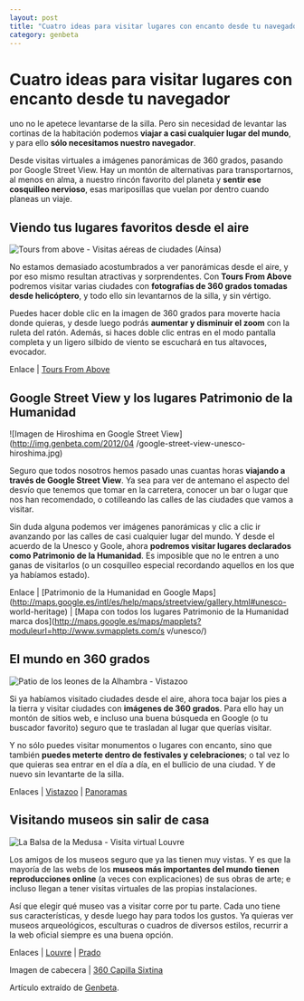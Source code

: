 ```yaml
---
layout: post
title: "Cuatro ideas para visitar lugares con encanto desde tu navegador"
category: genbeta
---
```


# Cuatro ideas para visitar lugares con encanto desde tu navegador

uno no le apetece levantarse de la silla. Pero sin necesidad de levantar las
cortinas de la habitación podemos **viajar a casi cualquier lugar del mundo**,
y para ello **sólo necesitamos nuestro navegador**.

Desde visitas virtuales a imágenes panorámicas de 360 grados, pasando por
Google Street View. Hay un montón de alternativas para transportarnos, al
menos en alma, a nuestro rincón favorito del planeta y **sentir ese cosquilleo
nervioso**, esas mariposillas que vuelan por dentro cuando planeas un viaje.

  

## Viendo tus lugares favoritos desde el aire

  
![Tours from above - Visitas aéreas de ciudades
\(Aínsa\)](http://img.genbeta.com/2012/04/tours-from-above-ainsa.jpg)

No estamos demasiado acostumbrados a ver panorámicas desde el aire, y por eso
mismo resultan atractivas y sorprendentes. Con **Tours From Above** podremos
visitar varias ciudades con **fotografías de 360 grados tomadas desde
helicóptero**, y todo ello sin levantarnos de la silla, y sin vértigo.

Puedes hacer doble clic en la imagen de 360 grados para moverte hacia donde
quieras, y desde luego podrás **aumentar y disminuir el zoom** con la ruleta
del ratón. Además, si haces doble clic entras en el modo pantalla completa y
un ligero silbido de viento se escuchará en tus altavoces, evocador.

Enlace | [Tours From Above](http://toursfromabove.com/)

## Google Street View y los lugares Patrimonio de la Humanidad

  
![Imagen de Hiroshima en Google Street View](http://img.genbeta.com/2012/04
/google-street-view-unesco-hiroshima.jpg)

Seguro que todos nosotros hemos pasado unas cuantas horas **viajando a través
de Google Street View**. Ya sea para ver de antemano el aspecto del desvío que
tenemos que tomar en la carretera, conocer un bar o lugar que nos han
recomendado, o cotilleando las calles de las ciudades que vamos a visitar.

Sin duda alguna podemos ver imágenes panorámicas y clic a clic ir avanzando
por las calles de casi cualquier lugar del mundo. Y desde el acuerdo de la
Unesco y Goole, ahora **podremos visitar lugares declarados como Patrimonio de
la Humanidad**. Es imposible que no le entren a uno ganas de visitarlos (o un
cosquilleo especial recordando aquellos en los que ya habíamos estado).

Enlace | [Patrimonio de la Humanidad en Google
Maps](http://maps.google.es/intl/es/help/maps/streetview/gallery.html#unesco-
world-heritage) | [Mapa con todos los lugares Patrimonio de la Humanidad marca
dos](http://maps.google.es/maps/mapplets?moduleurl=http://www.svmapplets.com/s
v/unesco/)

## El mundo en 360 grados

  
![Patio de los leones de la Alhambra -
Vistazoo](http://img.genbeta.com/2012/04/patio-de-los-leones-360-vistazoo.jpg)

Si ya habíamos visitado ciudades desde el aire, ahora toca bajar los pies a la
tierra y visitar ciudades con **imágenes de 360 grados**. Para ello hay un
montón de sitios web, e incluso una buena búsqueda en Google (o tu buscador
favorito) seguro que te trasladan al lugar que querías visitar.

Y no sólo puedes visitar monumentos o lugares con encanto, sino que también
**puedes meterte dentro de festivales y celebraciones**; o tal vez lo que
quieras sea entrar en el día a día, en el bullicio de una ciudad. Y de nuevo
sin levantarte de la silla.

Enlaces | [Vistazoo](http://www.vistazoo.com/) |
[Panoramas](http://www.panoramas.dk/index.html)

## Visitando museos sin salir de casa

  
![La Balsa de la Medusa - Visita virtual
Louvre](http://img.genbeta.com/2012/04/la-balsa-de-la-medusa-louvre.jpg)

Los amigos de los museos seguro que ya las tienen muy vistas. Y es que la
mayoría de las webs de los **museos más importantes del mundo tienen
reproducciones online** (a veces con explicaciones) de sus obras de arte; e
incluso llegan a tener visitas virtuales de las propias instalaciones.

Así que elegir qué museo vas a visitar corre por tu parte. Cada uno tiene sus
características, y desde luego hay para todos los gustos. Ya quieras ver
museos arqueológicos, esculturas o cuadros de diversos estilos, recurrir a la
web oficial siempre es una buena opción.

Enlaces | [Louvre](http://www.louvre.fr/en/selections) |
[Prado](http://www.museodelprado.es/coleccion/galeria-on-line/)

Imagen de cabecera | [360 Capilla
Sixtina](http://www.vatican.va/various/cappelle/sistina_vr/index.html)

Artículo extraído de [Genbeta](http://www.genbeta.com).